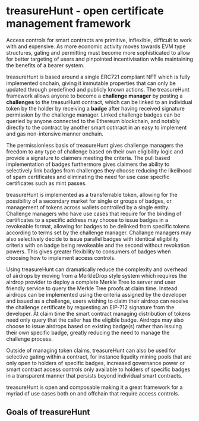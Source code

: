# treasureHunt - open certificate management framework

Access controls for smart contracts are primitive, inflexible, difficult to work with and expensive. As more economic activity moves towards EVM type structures, gating and permitting must become more sophisticated to allow for better targeting of users and pinpointed incentivisation while maintaining the benefits of a bearer system.

treasureHunt is based around a single ERC721 compliant NFT which is fully implemented onchain, giving it immutable properties that can only be updated through predefined and publicly known actions. The treasureHunt framework allows anyone to become a **challenge manager** by posting a **challenges** to the treasurHunt contract, which can be linked to an individual token by the holder by receiving a **badge** after having received signature permission by the challenge manager. Linked challenge badges can be queried by anyone connected to the Ethereum blockchain, and notably directly to the contract by another smart cotnract in an easy to implement and gas non-intensive manner onchain.

The permissionless basis of treasureHunt gives challenge managers the freedom to any type of challenge based on their own eligibility logic and provide a signature to claimers meeting the criteria. The pull based implementation of badges furthermore gives claimers the ability to selectively link badges from challenges they choose reducing the likelihood of spam certificates and eliminating the need for use case specific certificates such as mint passes.

treasureHunt is implemented as a transferrable token, allowing for the possibility of a secondary market for single or groups of badges, or management of tokens across wallets controlled by a single entity. Challenge managers who have use cases that require for the binding of certificates to a specific address may choose to issue badges in a revokeable format, allowing for badges to be delinked from specific tokens according to terms set by the challenge manager. Challange managers may also selectively decide to issue parallel badges with identical eligibility criteria with on badge being revokeable and the second without revokation powers. This gives greater flexibility to consumers of badges when choosing how to implement access controls.

Using treasureHunt can dramatically reduce the complexity and overhead of airdrops by moving from a MerkleDrop style system which requires the airdrop provider to deploy a complete Merkle Tree to server and user friendly service to query the Merkle Tree proofs at claim time. Instead airdrops can be implemented using the criteria assigned by the developer and issued as a challenge, users wishing to claim their airdrop can receive the challenge certificate by requesting an EIP-712 signature from the developer. At claim time the smart contract managing distribution of tokens need only query that the caller has the eligible badge. Airdrops may also choose to issue airdrops based on existing badge(s) rather than issuing their own specific badge, greatly reducing the need to manage the challenge process.

Outside of managing token claims, treasureHunt can also be used for selective gating within a contract, for instance liqudity mining pools that are only open to holders of specific badges, increased governance power or smart contract access controls only available to holders of specific badges in a transparent manner that persists beyond individual smart contracts.

treasureHunt is open and composable making it a great framework for a myriad of use cases both on and offchain that require access controls.

## Goals of treasureHunt